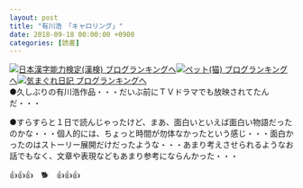 ```yaml
---
layout: post
title: "有川浩　「キャロリング」"
date: 2018-09-18 00:00:00 +0900
categories: [読書]
---
```


[![](/syuusyuu9701/assets/images/有川浩-「キャロリング」-br_c_3028_1.gif)](http://blog.with2.net/link.php?1659096:3028 "日本漢字能力検定(漢検) ブログランキングへ")[日本漢字能力検定(漢検) ブログランキングへ](http://blog.with2.net/link.php?1659096:3028)[![](/syuusyuu9701/assets/images/有川浩-「キャロリング」-br_c_1348_1.gif)](http://blog.with2.net/link.php?1659096:1348 "ペット(猫) ブログランキングへ")[ペット(猫) ブログランキングへ](http://blog.with2.net/link.php?1659096:1348)[![](/syuusyuu9701/assets/images/有川浩-「キャロリング」-br_c_9257_1.gif)](http://blog.with2.net/link.php?1659096:9257 "気まぐれ日記 ブログランキングへ")[気まぐれ日記 ブログランキングへ](http://blog.with2.net/link.php?1659096:9257)  
●久しぶりの有川浩作品・・・だいぶ前にＴＶドラマでも放映されてたんだ・・・  
  
●すらすらと１日で読んじゃったけど、まあ、面白いといえば面白い物語だったのかな・・・個人的には、ちょっと時間が勿体なかったという感じ・・・面白かったのはストーリー展開だけだったような・・・あまり考えさせられるようなお話でもなく、文章や表現などもあまり参考にならんかった・・・  
  
👍👍👍　🐕　👍👍👍  